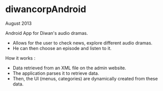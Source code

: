 diwancorpAndroid
================
August 2013

Android App for Diwan's audio dramas.
- Allows for the user to check news, explore different audio dramas.
- He can then choose an episode and listen to it.

How it works :
- Data retrieved from an XML file on the admin website.
- The application parses it to retrieve data.
- Then, the UI (menus, categories) are dynamically created from these data.
